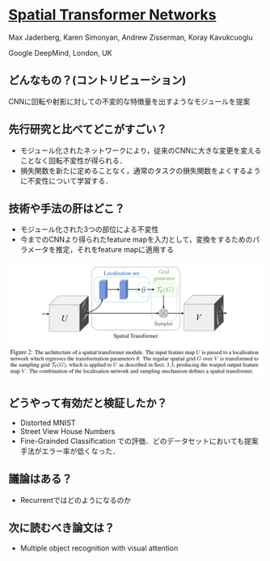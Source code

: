 # [Spatial Transformer Networks](https://arxiv.org/abs/1506.02025)
Max Jaderberg, Karen Simonyan, Andrew Zisserman, Koray Kavukcuoglu

Google DeepMind, London, UK
## どんなもの？(コントリビューション)
CNNに回転や射影に対しての不変的な特徴量を出すようなモジュールを提案

## 先行研究と比べてどこがすごい？
* モジュール化されたネットワークにより，従来のCNNに大きな変更を変えることなく回転不変性が得られる．
* 損失関数を新たに定めることなく，通常のタスクの損失関数をよくするように不変性について学習する．

## 技術や手法の肝はどこ？
* モジュール化された3つの部位による不変性
* 今までのCNNより得られたfeature mapを入力として，変換をするためのパラメータを推定，それをfeature mapに適用する

![model](./img/43.model.png)

## どうやって有効だと検証したか？
* Distorted MNIST
* Street View House Numbers
* Fine-Grainded Classification
での評価．どのデータセットにおいても提案手法がエラー率が低くなった．

## 議論はある？
* Recurrentではどのようになるのか

## 次に読むべき論文は？
* Multiple object recognition with visual attention
